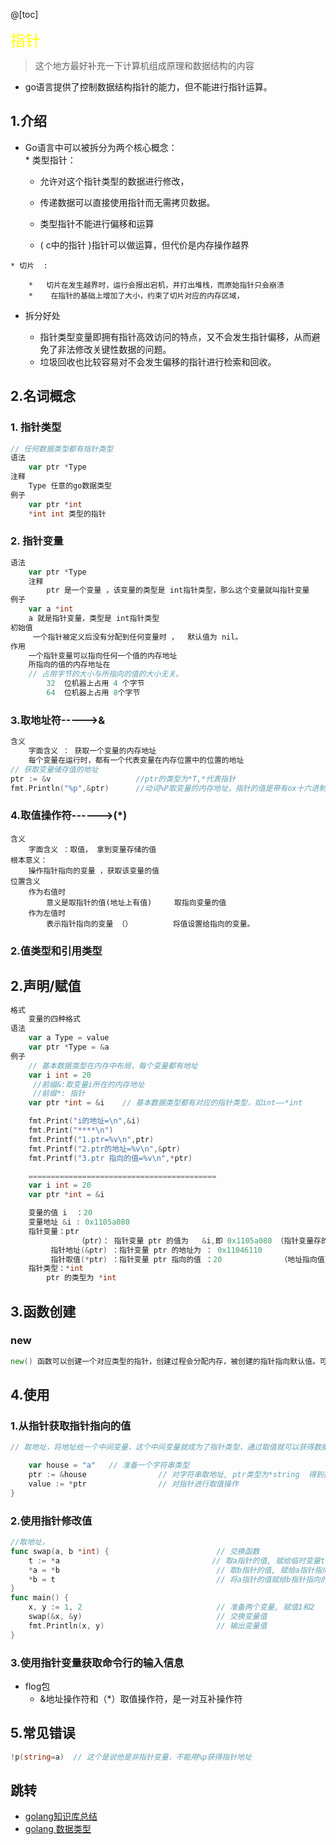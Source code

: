 

@[toc]

<font size=5 color= yellow>指针</font>

> 这个地方最好补充一下计算机组成原理和数据结构的内容

* go语言提供了控制数据结构指针的能力，但不能进行指针运算。


## 1.介绍

*    Go语言中可以被拆分为两个核心概念：  
    * 类型指针：

      *   允许对这个指针类型的数据进行修改，

      * 传递数据可以直接使用指针而无需拷贝数据。
      * 类型指针不能进行偏移和运算
      *  ( c中的指针 )指针可以做运算，但代价是内存操作越界 

    * 切片  :

        *   切片在发生越界时，运行会报出宕机，并打出堆栈，而原始指针只会崩溃
        *    在指针的基础上增加了大小，约束了切片对应的内存区域，
    
*   拆分好处

    *    指针类型变量即拥有指针高效访问的特点，又不会发生指针偏移，从而避免了非法修改关键性数据的问题。
    *   垃圾回收也比较容易对不会发生偏移的指针进行检索和回收。 

## 2.名词概念

### 1. 指针类型

```go
// 任何数据类型都有指针类型
语法
	var ptr *Type
注释
	Type 任意的go数据类型
例子
	var ptr *int
	*int int 类型的指针
```

### 2. 指针变量

```go
语法
	var ptr *Type
    注释
        ptr 是一个变量 ，该变量的类型是 int指针类型，那么这个变量就叫指针变量
例子
    var a *int
    a 就是指针变量，类型是 int指针类型
初始值
	 一个指针被定义后没有分配到任何变量时 ，  默认值为 nil。
作用
	一个指针变量可以指向任何一个值的内存地址
	所指向的值的内存地址在
	// 占用字节的大小与所指向的值的大小无关。
		32  位机器上占用 4 个字节
		64  位机器上占用 8个字节
```

### 3.取地址符----->&

```go
含义
	字面含义 ： 获取一个变量的内存地址
	每个变量在运行时，都有一个代表变量在内存位置中的位置的地址
// 获取变量储存值的地址
ptr := &v                   //ptr的类型为*T,*代表指针
fmt.Println("%p",&ptr)      //动词%P取变量的内存地址，指针的值是带有ox十六进制的前缀的一组值，

```

###  4.取值操作符------>(*)

```
含义
	字面含义 ：取值， 拿到变量存储的值
根本意义： 
	操作指针指向的变量 ，获取该变量的值
位置含义
	作为右值时
		意义是取指针的值(地址上有值)     取指向变量的值 
	作为左值时
		表示指针指向的变量 （）         将值设置给指向的变量。
```

### 2.值类型和引用类型

## 2.声明/赋值

```go
格式
	变量的四种格式
语法
	var a Type = value
	var ptr *Type = &a
例子
    // 基本数据类型在内存中布局，每个变量都有地址
    var i int = 20
     //前缀&:取变量i所在的内存地址
     //前缀*: 指针
    var ptr *int = &i    // 基本数据类型都有对应的指针类型，如int——*int

    fmt.Print("i的地址=\n",&i)
    fmt.Print("****\n")
    fmt.Printf("1.ptr=%v\n",ptr)
    fmt.Printf("2.ptr的地址=%v\n",&ptr)
    fmt.Printf("3.ptr 指向的值=%v\n",*ptr)

    ==========================================
    var i int = 20
    var ptr *int = &i

    变量的值 i  ：20
    变量地址 &i : 0x1105a080
    指针变量：ptr
               （ptr）： 指针变量 ptr 的值为   &i,即 0x1105a080 （指针变量存的是一个地址）
         指针地址(&ptr) ：指针变量 ptr 的地址为 ： 0x11046110
         指针取值(*ptr) ：指针变量 ptr 指向的值 ：20             （地址指向值）
    指针类型：*int
        ptr 的类型为 *int 

```

## 3.函数创建 

### new

```go
new() 函数可以创建一个对应类型的指针，创建过程会分配内存，被创建的指针指向默认值。可以创建基本数据类型的指针 
```



## 4.使用

### 1.从指针获取指针指向的值 

```go
// 取地址，将地址给一个中间变量，这个中间变量就成为了指针类型，通过取值就可以获得数据

	var house = "a"   // 准备一个字符串类型	
	ptr := &house                // 对字符串取地址, ptr类型为*string  得到指针变量
	value := *ptr                // 对指针进行取值操作	
}
```

### 2.使用指针修改值

```go
//取地址，
func swap(a, b *int) {                        // 交换函数
    t := *a                                  // 取a指针的值, 赋给临时变量t
    *a = *b                                   // 取b指针的值, 赋给a指针指向的变量
    *b = t                                    // 将a指针的值赋给b指针指向的变量
}
func main() {
    x, y := 1, 2                              // 准备两个变量, 赋值1和2
    swap(&x, &y)                              // 交换变量值
    fmt.Println(x, y)                         // 输出变量值
}
```

### 3.使用指针变量获取命令行的输入信息

*   flog包
    *   &地址操作符和（*）取值操作符，是一对互补操作符

## 5.常见错误

```go
!p(string=a)  // 这个是说他是非指针变量，不能用%p获得指针地址
```



## 跳转

* [golang知识库总结](https://www.cnblogs.com/shulei/p/13426361.html)
* [golang 数据类型](https://www.cnblogs.com/shulei/p/13425813.html)



